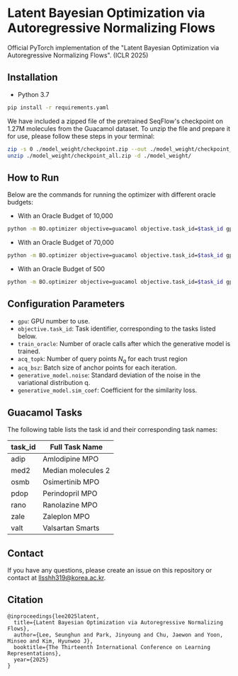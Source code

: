 
# Latent Bayesian Optimization via Autoregressive Normalizing Flows
Official PyTorch implementation of the "Latent Bayesian Optimization via Autoregressive Normalizing Flows". (ICLR 2025)

## Installation
- Python 3.7
```bash
pip install -r requirements.yaml
```

We have included a zipped file of the pretrained SeqFlow's checkpoint on 1.27M molecules from the Guacamol dataset.
To unzip the file and prepare it for use, please follow these steps in your terminal:
```bash
zip -s 0 ./model_weight/checkpoint.zip --out ./model_weight/checkpoint_all.zip
unzip ./model_weight/checkpoint_all.zip -d ./model_weight/
```



## How to Run
Below are the commands for running the optimizer with different oracle budgets:

- With an Oracle Budget of 10,000
```Bash
python -m BO.optimizer objective=guacamol objective.task_id=$task_id gpu=$gpu_num wandb=false generative_model=seqflow max_n_oracle_calls=10000 data.oracle_data_load_num=10000 acq_bsz=100 acq_topk=10 use_pretrain=true pretrain_name=1.27M_3 temperature=0.01 dacs_temp=400 train_oracle=200
```

- With an Oracle Budget of 70,000
```Bash
python -m BO.optimizer objective=guacamol objective.task_id=$task_id gpu=$gpu_num wandb=false generative_model=seqflow max_n_oracle_calls=70000 data.oracle_data_load_num=10000 acq_bsz=100 acq_topk=10 use_pretrain=true pretrain_name=1.27M_3 temperature=0.01 dacs_temp=400 train_oracle=200
```

- With an Oracle Budget of 500
```Bash
python -m BO.optimizer objective=guacamol objective.task_id=$task_id gpu=$gpu_num wandb=false generative_model=seqflow max_n_oracle_calls=500 data.oracle_data_load_num=100 acq_bsz=10 acq_topk=5 use_pretrain=true pretrain_name=1.27M_3 temperature=0.01 dacs_temp=400 train_oracle=10
```

## Configuration Parameters
- `gpu`: GPU number to use.
- `objective.task_id`: Task identifier, corresponding to the tasks listed below.
- `train_oracle`: Number of oracle calls after which the generative model is trained.
- `acq_topk`: Number of query points $N_q$ for each trust region
- `acq_bsz`: Batch size of anchor points for each iteration.
- `generative_model.noise`: Standard deviation of the noise in the variational distribution q.
- `generative_model.sim_coef`: Coefficient for the similarity loss.


## Guacamol Tasks
The following table lists the task id and their corresponding task names:

| task_id | Full Task Name     |
|---------|--------------------|
|  adip   | Amlodipine MPO     |
|  med2   | Median molecules 2 |
|  osmb   | Osimertinib MPO    |
|  pdop   | Perindopril MPO    |
|  rano   | Ranolazine MPO     |
|  zale   | Zaleplon MPO       |
|  valt   | Valsartan Smarts   |

## Contact
If you have any questions, please create an issue on this repository or contact at llsshh319@korea.ac.kr.

## Citation
```
@inproceedings{lee2025latent,
  title={Latent Bayesian Optimization via Autoregressive Normalizing Flows},
  author={Lee, Seunghun and Park, Jinyoung and Chu, Jaewon and Yoon, Minseo and Kim, Hyunwoo J},
  booktitle={The Thirteenth International Conference on Learning Representations},
  year={2025}
}
```
